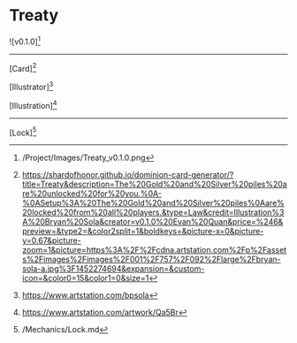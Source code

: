 # Treaty

![v0.1.0][^v0.1.0]

---

[Card][^Card]

[Illustrator][^Illustrator]

[Illustration][^Illustration]

---

[Lock][^Lock]

[^v0.1.0]: /Project/Images/Treaty_v0.1.0.png
[^Lock]: /Mechanics/Lock.md
[^Card]: https://shardofhonor.github.io/dominion-card-generator/?title=Treaty&description=The%20Gold%20and%20Silver%20piles%20are%20unlocked%20for%20you.%0A-%0ASetup%3A%20The%20Gold%20and%20Silver%20piles%0Aare%20locked%20from%20all%20players.&type=Law&credit=Illustration%3A%20Bryan%20Sola&creator=v0.1.0%20Evan%20Quan&price=%246&preview=&type2=&color2split=1&boldkeys=&picture-x=0&picture-y=0.67&picture-zoom=1&picture=https%3A%2F%2Fcdna.artstation.com%2Fp%2Fassets%2Fimages%2Fimages%2F001%2F757%2F092%2Flarge%2Fbryan-sola-a.jpg%3F1452274694&expansion=&custom-icon=&color0=15&color1=0&size=1
[^Illustrator]: https://www.artstation.com/bpsola
[^Illustration]: https://www.artstation.com/artwork/Qa5Br
